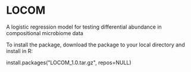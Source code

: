 # LOCOM
A logistic regression model for testing differential abundance in compositional microbiome data

To install the package, download the package to your local directory and install in R:

install.packages("LOCOM_1.0.tar.gz", repos=NULL)

